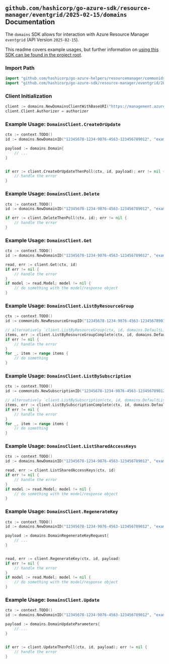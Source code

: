 
## `github.com/hashicorp/go-azure-sdk/resource-manager/eventgrid/2025-02-15/domains` Documentation

The `domains` SDK allows for interaction with Azure Resource Manager `eventgrid` (API Version `2025-02-15`).

This readme covers example usages, but further information on [using this SDK can be found in the project root](https://github.com/hashicorp/go-azure-sdk/tree/main/docs).

### Import Path

```go
import "github.com/hashicorp/go-azure-helpers/resourcemanager/commonids"
import "github.com/hashicorp/go-azure-sdk/resource-manager/eventgrid/2025-02-15/domains"
```


### Client Initialization

```go
client := domains.NewDomainsClientWithBaseURI("https://management.azure.com")
client.Client.Authorizer = authorizer
```


### Example Usage: `DomainsClient.CreateOrUpdate`

```go
ctx := context.TODO()
id := domains.NewDomainID("12345678-1234-9876-4563-123456789012", "example-resource-group", "domainName")

payload := domains.Domain{
	// ...
}


if err := client.CreateOrUpdateThenPoll(ctx, id, payload); err != nil {
	// handle the error
}
```


### Example Usage: `DomainsClient.Delete`

```go
ctx := context.TODO()
id := domains.NewDomainID("12345678-1234-9876-4563-123456789012", "example-resource-group", "domainName")

if err := client.DeleteThenPoll(ctx, id); err != nil {
	// handle the error
}
```


### Example Usage: `DomainsClient.Get`

```go
ctx := context.TODO()
id := domains.NewDomainID("12345678-1234-9876-4563-123456789012", "example-resource-group", "domainName")

read, err := client.Get(ctx, id)
if err != nil {
	// handle the error
}
if model := read.Model; model != nil {
	// do something with the model/response object
}
```


### Example Usage: `DomainsClient.ListByResourceGroup`

```go
ctx := context.TODO()
id := commonids.NewResourceGroupID("12345678-1234-9876-4563-123456789012", "example-resource-group")

// alternatively `client.ListByResourceGroup(ctx, id, domains.DefaultListByResourceGroupOperationOptions())` can be used to do batched pagination
items, err := client.ListByResourceGroupComplete(ctx, id, domains.DefaultListByResourceGroupOperationOptions())
if err != nil {
	// handle the error
}
for _, item := range items {
	// do something
}
```


### Example Usage: `DomainsClient.ListBySubscription`

```go
ctx := context.TODO()
id := commonids.NewSubscriptionID("12345678-1234-9876-4563-123456789012")

// alternatively `client.ListBySubscription(ctx, id, domains.DefaultListBySubscriptionOperationOptions())` can be used to do batched pagination
items, err := client.ListBySubscriptionComplete(ctx, id, domains.DefaultListBySubscriptionOperationOptions())
if err != nil {
	// handle the error
}
for _, item := range items {
	// do something
}
```


### Example Usage: `DomainsClient.ListSharedAccessKeys`

```go
ctx := context.TODO()
id := domains.NewDomainID("12345678-1234-9876-4563-123456789012", "example-resource-group", "domainName")

read, err := client.ListSharedAccessKeys(ctx, id)
if err != nil {
	// handle the error
}
if model := read.Model; model != nil {
	// do something with the model/response object
}
```


### Example Usage: `DomainsClient.RegenerateKey`

```go
ctx := context.TODO()
id := domains.NewDomainID("12345678-1234-9876-4563-123456789012", "example-resource-group", "domainName")

payload := domains.DomainRegenerateKeyRequest{
	// ...
}


read, err := client.RegenerateKey(ctx, id, payload)
if err != nil {
	// handle the error
}
if model := read.Model; model != nil {
	// do something with the model/response object
}
```


### Example Usage: `DomainsClient.Update`

```go
ctx := context.TODO()
id := domains.NewDomainID("12345678-1234-9876-4563-123456789012", "example-resource-group", "domainName")

payload := domains.DomainUpdateParameters{
	// ...
}


if err := client.UpdateThenPoll(ctx, id, payload); err != nil {
	// handle the error
}
```
